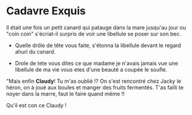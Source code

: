 # Cadavre Exquis
Il était une fois un petit canard qui patauge dans la mare jusqu'au jour ou "coin coin" s'écriat-il surpris de voir une libellule se poser sur son bec. 

- Quelle drôle de tête vous faite, s'étonna la libellule devant le regard ahuri du canard.

- Drole de tete vous dites ce que madame je n'avais jamais vue une libellule de ma vie vous etes d'une beauté a coupée le soufle.

"Mais enfin  **Claudy**! Tu m'as oublié !? On s'est rencontré chez Jacky le héron, on à joué aux boules et manger des fruits fermentés. T'as failli te noyer dans la marre, faut le faire quand même !!

Qu'il est con ce Claudy !
